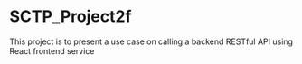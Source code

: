 # SCTP_Project2f
This project is to present a use case on calling a backend RESTful API using React frontend service
